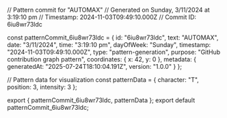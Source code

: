 // Pattern commit for "AUTOMAX"
// Generated on Sunday, 3/11/2024 at 3:19:10 pm
// Timestamp: 2024-11-03T09:49:10.000Z
// Commit ID: 6iu8wr73ldc

const patternCommit_6iu8wr73ldc = {
  id: "6iu8wr73ldc",
  text: "AUTOMAX",
  date: "3/11/2024",
  time: "3:19:10 pm",
  dayOfWeek: "Sunday",
  timestamp: "2024-11-03T09:49:10.000Z",
  type: "pattern-generation",
  purpose: "GitHub contribution graph pattern",
  coordinates: {
    x: 42,
    y: 0
  },
  metadata: {
    generatedAt: "2025-07-24T18:10:04.191Z",
    version: "1.0.0"
  }
};

// Pattern data for visualization
const patternData = {
  character: "T",
  position: 3,
  intensity: 3
};

export { patternCommit_6iu8wr73ldc, patternData };
export default patternCommit_6iu8wr73ldc;

